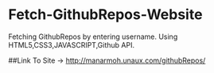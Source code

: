 # Fetch-GithubRepos-Website
Fetching GithubRepos by entering username.
Using HTML5,CSS3,JAVASCRIPT,Github API.

##Link To Site -> http://manarmoh.unaux.com/githubRepos/
